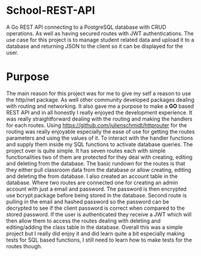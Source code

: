 # School-REST-API
A Go REST API connecting to a PostgreSQL database with CRUD operations. As well as having secured routes with JWT authentications. The use case for this project
is to manage student related data and upload it to a database and returning JSON to the client so it can be displayed for the user.

# Purpose
The main reason for this project was for me to give my self a reason to use the http/net package. As well other community developed packages dealing with routing and 
networking. It also gave me a purpose to make a **GO** based REST API and in all honestly I really enjoyed the development experience. It was really straightforward dealing 
with the routing and making the handlers for each routes. Using https://github.com/julienschmidt/httprouter for the routing was really enjoyable especially the ease of use
for getting the routes parameters and using the values of it. To interact with the handler functions and supply them inside my SQL functions to activate database queries. The
project over is quite simple. It has seven routes each with simple functionalities two of them are protected for they deal with creating, editing and deleting from the database. The
basic rundown for the routes is that they either pull classroom data from the database or allow creating, editing and deleting the from database. I also created an account table
in the database. Where two routes are connected one for creating an admin account with just a email and password. The password is then encrypted use bcrypt package before being stored in the database. Second route is pulling in the email and hashed password so the password can be decrypted to see if the client password is correct when compared to the stored password. If the user is authenticated they receive a JWT which will then allow them to access the routes dealing with deleting and editing/adding the class table in the database.
Overall this was a simple project but I really did enjoy it and did learn quite a bit especially making tests for SQL based functions, I still need to learn how to make tests for 
the routes though.
